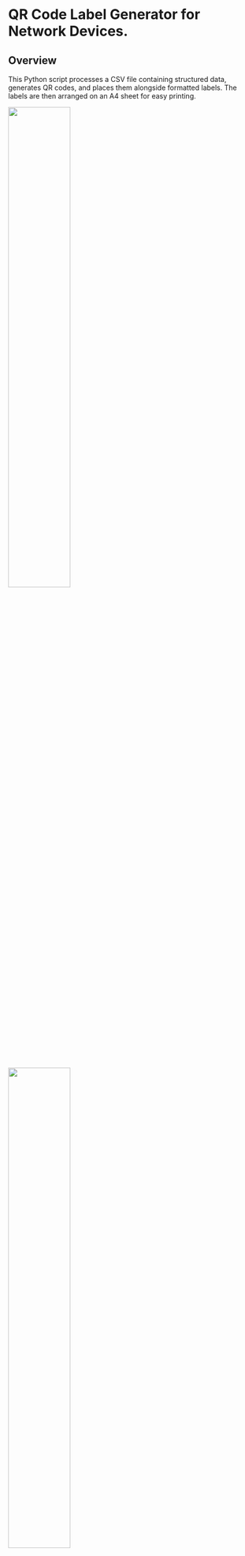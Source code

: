 # QR Code Label Generator for Network Devices.

## Overview
This Python script processes a CSV file containing structured data, generates QR codes, and places them alongside formatted labels. The labels are then arranged on an A4 sheet for easy printing.

<img src="https://github.com/user-attachments/assets/aad024bb-41fa-4da3-a222-f5de12a844d7" width=50% height=50%>
<img src="https://github.com/user-attachments/assets/1f019ac0-9c05-40ee-ac6d-edba2aa1905c" width=50% height=50%>


## Features
- Detects CSV file encoding dynamically using `chardet`.
- Generates QR codes with encoded information.
- Creates labels with formatted text.
- Places multiple labels onto A4-sized sheets.
- Supports automatic sorting by Division, City, and Name.
- Includes dotted lines for easy cutting of labels.

## Dependencies
Make sure you have the following Python libraries installed:

```bash
pip install chardet pyqrcode pypng pillow
```

## Usage
### 1. Prepare the CSV File
The CSV file should contain the following columns:
- `ID`
- `Name`
- `IP`
- `Division` (Subdivision)
- `City`

The file should use `;` as the delimiter and `|` as the quote character.

### 2. Run the Script
Modify the filename in the script and execute it:

```python
csv_filename = 'your_file.csv'
output_dir = 'labels'
process_csv_file(csv_filename, output_dir)
```

### 3. Output
- QR code labels will be arranged on A4 sheets.
- Output files will be saved in the specified directory.
- The generated images will have dotted lines for easy cutting.

## Example Output
The script will generate files like `labels_a4_sheet_1.png`, `labels_a4_sheet_2.png`, etc.

## License
This project is open-source and available under the MIT License.

